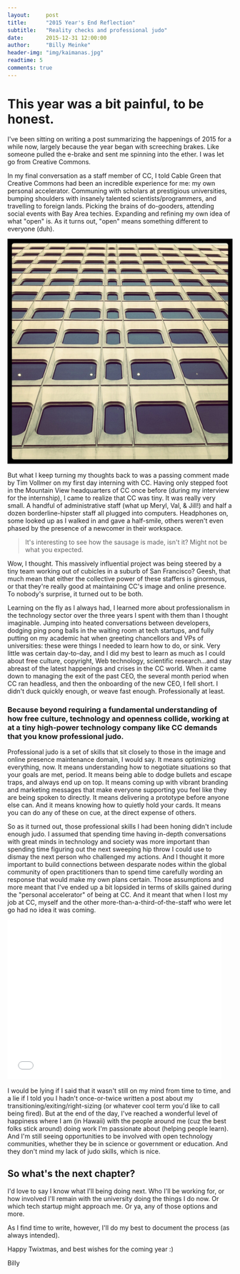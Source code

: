 ```yaml
---
layout:     post
title:      "2015 Year's End Reflection"
subtitle:   "Reality checks and professional judo"
date:       2015-12-31 12:00:00
author:     "Billy Meinke"
header-img: "img/kaimanas.jpg"
readtime: 5
comments: true
---
```


# This year was a bit painful, to be honest.

I've been sitting on writing a post summarizing the happenings of 2015 for a while now, largely because the year began with screeching brakes. Like someone pulled the e-brake and sent me spinning into the ether. I was let go from Creative Commons.

In my final conversation as a staff member of CC, I told Cable Green that Creative Commons had been an incredible experience for me: my own personal accelerator. Communing with scholars at prestigious universities, bumping shoulders with insanely talented scientists/programmers, and travelling to foreign lands. Picking the brains of do-gooders, attending social events with Bay Area techies. Expanding and refining my own idea of what "open" is. As it turns out, "open" means something different to everyone (duh).

![Building in downtown Mountain View, previous home of CC](/img/MVCC.jpg)

But what I keep turning my thoughts back to was a passing comment made by Tim Vollmer on my first day interning with CC. Having only stepped foot in the Mountain View headquarters of CC once before (during my interview for the internship), I came to realize that CC was tiny. It was really very small. A handful of administrative staff (what up Meryl, Val, & Jill!) and half a dozen borderline-hipster staff all plugged into computers. Headphones on, some looked up as I walked in and gave a half-smile, others weren't even phased by the presence of a newcomer in their workspace.

> It's interesting to see how the sausage is made, isn't it? Might not be what you expected.

Wow, I thought. This massively influential project was being steered by a tiny team working out of cubicles in a suburb of San Francisco? Geesh, that much mean that either the collective power of these staffers is ginormous, or that they're really good at maintaining CC's image and online presence. To nobody's surprise, it turned out to be both.

Learning on the fly as I always had, I learned more about professionalism in the technology sector over the three years I spent with them than I thought imaginable. Jumping into heated conversations between developers, dodging ping pong balls in the waiting room at tech startups, and fully putting on my academic hat when greeting chancellors and VPs of universities: these were things I needed to learn how to do, or sink. Very little was certain day-to-day, and I did my best to learn as much as I could about free culture, copyright, Web technology, scientific research...and stay abreast of the latest happenings and crises in the CC world. When it came down to managing the exit of the past CEO, the several month period when CC ran headless, and then the onboarding of the new CEO, I fell short. I didn't duck quickly enough, or weave fast enough. Professionally at least. 

### Because beyond requiring a fundamental understanding of how free culture, technology and openness collide, working at at a tiny high-power technology company like CC demands that you know professional judo.

Professional judo is a set of skills that sit closely to those in the image and online presence maintenance domain, I would say. It means optimizing everything, now. It means understanding how to negotiate situations so that your goals are met, period. It means being able to dodge bullets and escape traps, and always end up on top. It means coming up with vibrant branding and marketing messages that make everyone supporting you feel like they are being spoken to directly. It means delivering a prototype before anyone else can. And it means knowing how to quietly hold your cards. It means you can do any of these on cue, at the direct expense of others.

So as it turned out, those professional skills I had been honing didn't include enough judo. I assumed that spending time having in-depth conversations with great minds in technology and society was more important than spending time figuring out the next sweeping hip throw I could use to dismay the next person who challenged my actions. And I thought it more important to build connections between desparate nodes within the global community of open practitioners than to spend time carefully wording an response that would make my own plans certain. Those assumptions and more meant that I've ended up a bit lopsided in terms of skills gained during the "personal accelerator" of being at CC. And it meant that when I lost my job at CC, myself and the other more-than-a-third-of-the-staff who were let go had no idea it was coming.

<iframe src="//giphy.com/embed/d8xmBczBm9o1G?html5=true&hideSocial=true" width="480" height="357" frameborder="0" class="giphy-embed" allowfullscreen=""></iframe>

I would be lying if I said that it wasn't still on my mind from time to time, and a lie if I told you I hadn't once-or-twice written a post about my transitioning/exiting/right-sizing (or whatever cool term you'd like to call being fired). But at the end of the day, I've reached a wonderful level of happiness where I am (in Hawaii) with the people around me (cuz the best folks stick around) doing work I'm passionate about (helping people learn). And I'm still seeing opportunities to be involved with open technology communities, whether they be in science or government or education. And they don't mind my lack of judo skills, which is nice.

## So what's the next chapter?

I'd love to say I know what I'll being doing next. Who I'll be working for, or how involved I'll remain with the university doing the things I do now. Or which tech startup might approach me. Or ya, any of those options and more.

As I find time to write, however, I'll do my best to document the process (as always intended).

Happy Twixtmas, and best wishes for the coming year :)

Billy